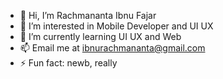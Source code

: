 - 👋 Hi, I’m Rachmananta Ibnu Fajar
- 👀 I’m interested in Mobile Developer and UI UX
- 🌱 I’m currently learning UI UX and Web
- 📫 Email me at ibnurachmananta@gmail.com
- ⚡ Fun fact: newb, really
